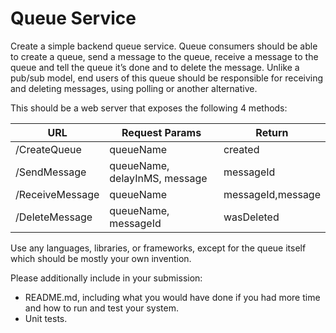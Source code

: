 
# Queue Service

Create a simple backend queue service. Queue consumers should be able to create a queue, send a message to the queue, receive a message to the queue and tell the queue it’s done and to delete the message. Unlike a pub/sub model, end users of this queue should be responsible for receiving and deleting messages, using polling or another alternative.

This should be a web server that exposes the following 4 methods:

| URL | Request Params | Return |
| ------------- | ------------- | ------------- |
| /CreateQueue  | queueName | created |
| /SendMessage  | queueName, delayInMS, message | messageId |
| /ReceiveMessage | queueName  | messageId,message |
| /DeleteMessage  | queueName, messageId | wasDeleted |


Use any languages, libraries, or frameworks, except for the queue itself which should be mostly your own invention.

Please additionally include in your submission:
* README.md, including what you would have done if you had more time and how to run and test your system.
* Unit tests.
